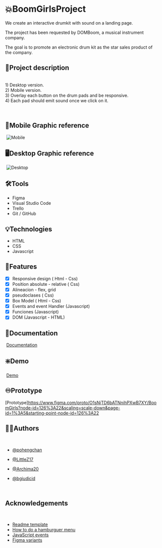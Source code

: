 # :boom:BoomGirlsProject
We create an interactive drumkit with sound on a landing page.
   
The project has been requested by DOMBoom, a musical instrument company. 
   
The goal is to promote an electronic drum kit as the star sales product of the company.   
   
   
## :open_book:Project description   
​        
     1) Desktop version.  
     2) Mobile version.   
     3) Overlay each button on the drum pads and be responsive.     
     4) Each pad should emit sound once we click on it.   
        
   ​
## :iphone:Mobile Graphic reference
​
![Mobile](https://femcoders.notion.site/image/https%3A%2F%2Fs3-us-west-2.amazonaws.com%2Fsecure.notion-static.com%2Fb40a38f6-5832-4bdf-8303-2f084c34a20d%2FWhatsApp_Image_2021-10-29_at_08.46.11.jpeg?table=block&id=c1a0021e-dc27-4e55-9445-b2c96f2e97bb&spaceId=b1698d55-b015-4275-96b0-7b32bc5e291c&width=2000&userId=&cache=v2)
​
## :desktop_computer:Desktop Graphic reference
​
![Desktop](https://femcoders.notion.site/image/https%3A%2F%2Fs3-us-west-2.amazonaws.com%2Fsecure.notion-static.com%2Fcb72f498-a8d2-4955-8b1b-0fc1fc3e8196%2FWhatsApp_Image_2021-10-29_at_08.46.11_(1).jpeg?table=block&id=09b0ce40-d3df-4022-aae2-9b423005663d&spaceId=b1698d55-b015-4275-96b0-7b32bc5e291c&width=2000&userId=&cache=v2)
​
## :hammer_and_wrench:Tools 
- Figma
- Visual Studio Code
- Trello
- Git / GitHub   

## :bulb:Technologies
- HTML
- CSS
- Javascript   
     
## :flashlight:Features
* [x] Responsive design  ( Html - Css)
* [x] Position absolute - relative  ( Css)
* [x] Alineacion - flex, grid
* [x] pseudoclases  ( Css)
* [x] Box Model ( Html - Css)
* [x] Events and event Handler (Javascript)
* [x] Funciones (Javascript)
* [x] DOM (Javascript - HTML)
​
​
## :page_facing_up:Documentation
​
[Documentation](https://femcoders.notion.site/Hit-the-DOMboom-3a2028b203f94b6dbb079a0b5fddf06c)
​
​
## :sparkle:Demo
​
[Demo](https://littlez17.github.io/BoomGirlsProject/)


## :infinity:Prototype

[Prototype]https://www.figma.com/proto/O1sNjTD6bATNnihPXwB7XY/BoomGirls?node-id=126%3A22&scaling=scale-down&page-id=1%3A5&starting-point-node-id=126%3A22 
​
​
## :raising_hand_woman:Authors
​
- [@pohengchan](https://github.com/pohengchan)
- [@LittleZ17](https://github.com/LittleZ17)
- [@Archima20](https://github.com/Archima20)
- [@bgiudicid](https://github.com/bgiudicid)   
     
     ​​
## Acknowledgements
​
 - [Readme template](https://readme.so/)
 - [How to do a hamburguer menu](https://codepen.io/alvarotrigo/pen/MWEJEWG)
 - [JavaScript events](https://www.w3schools.com/js/js_events.asp)
 - [Figma variants](https://help.figma.com/hc/en-us/articles/360056440594-Create-and-use-variants)